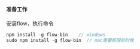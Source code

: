 #### 准备工作

安装flow，执行命令

```javascript
npm install -g flow-bin    // windows
sudo npm install -g flow-bin  // mac需要权限的时候
```

